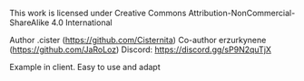 This work is licensed under Creative Commons Attribution-NonCommercial-ShareAlike 4.0 International 

Author .cister (https://github.com/Cisternita)
Co-author erzurkynene (https://github.com/JaRoLoz)
Discord: https://discord.gg/sP9N2quTjX

Example in client. Easy to use and adapt
